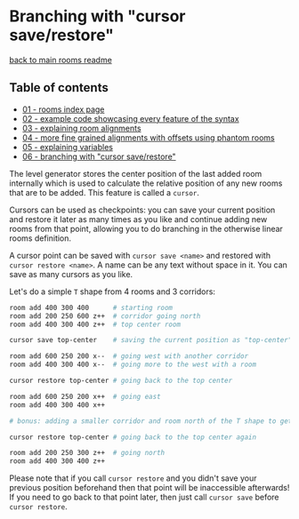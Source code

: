 # Branching with "cursor save/restore"

[back to main rooms readme](./01-readme.md)

## Table of contents

- [01 - rooms index page](./01-readme.md)
- [02 - example code showcasing every feature of the syntax](./02-example.md)
- [03 - explaining room alignments](./03-aligning-rooms.md)
- [04 - more fine grained alignments with offsets using phantom rooms](./04-offsets.md)
- [05 - explaining variables](./05-variables.md)
- [06 - branching with "cursor save/restore"](./06-branching.md)

The level generator stores the center position of the last added room internally which is used to calculate
the relative position of any new rooms that are to be added. This feature is called a `cursor`.

Cursors can be used as checkpoints: you can save your current position and restore it later as many times as you like
and continue adding new rooms from that point, allowing you to do branching in the otherwise linear rooms definition.

A cursor point can be saved with `cursor save <name>` and restored with `cursor restore <name>`. A name can be any text
without space in it. You can save as many cursors as you like.

Let's do a simple `T` shape from 4 rooms and 3 corridors:

```sh
room add 400 300 400      # starting room
room add 200 250 600 z++  # corridor going north
room add 400 300 400 z++  # top center room

cursor save top-center    # saving the current position as "top-center"

room add 600 250 200 x--  # going west with another corridor
room add 400 300 400 x--  # going more to the west with a room

cursor restore top-center # going back to the top center

room add 600 250 200 x++  # going east
room add 400 300 400 x++

# bonus: adding a smaller corridor and room north of the T shape to get a cross †

cursor restore top-center # going back to the top center again

room add 200 250 300 z++  # going north
room add 400 300 400 z++
```

Please note that if you call `cursor restore` and you didn't save your previous position beforehand then that point
will be inaccessible afterwards! If you need to go back to that point later, then just call `cursor save` before
`cursor restore`.
